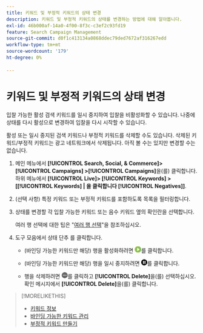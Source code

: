 ```yaml
---
title: 키워드 및 부정적 키워드의 상태 변경
description: 키워드 및 부정적 키워드의 상태를 변경하는 방법에 대해 알아봅니다.
exl-id: 46b000af-14a0-4f00-8f3c-c3ef2c93fd19
feature: Search Campaign Management
source-git-commit: d0f1c413134a0868ddec79ded7672af316267edd
workflow-type: tm+mt
source-wordcount: '179'
ht-degree: 0%

---
```


# 키워드 및 부정적 키워드의 상태 변경

입찰 가능한 활성 검색 키워드를 일시 중지하여 입찰을 비활성화할 수 있습니다. 나중에 상태를 다시 활성으로 변경하여 입찰을 다시 시작할 수 있습니다.

활성 또는 일시 중지된 검색 키워드나 부정적 키워드를 삭제할 수도 있습니다. 삭제된 키워드/부정적 키워드는 광고 네트워크에서 삭제됩니다. 아직 볼 수는 있지만 변경할 수는 없습니다.

1. 메인 메뉴에서 **[!UICONTROL Search, Social, & Commerce]> [!UICONTROL Campaigns] >[!UICONTROL Campaigns]**&#x200B;을(를) 클릭합니다. 하위 메뉴에서 **[!UICONTROL Live]> [!UICONTROL Keywords] > \[[!UICONTROL Keywords] \| 을 클릭합니다 [!UICONTROL Negatives]\]**.

1. (선택 사항) 특정 키워드 또는 부정적 키워드를 포함하도록 목록을 필터링합니다.

1. 상태를 변경할 각 입찰 가능한 키워드 또는 음수 키워드 옆의 확인란을 선택합니다.

   여러 행 선택에 대한 팁은 &quot;[여러 행 선택](/help/search-social-commerce/common-tasks/navigation-editing-selection/multiple-rows-select.md)&quot;을 참조하십시오.

1. 도구 모음에서 상태 단추 를 클릭합니다.

   * (바인딩 가능한 키워드만 해당) 행을 활성화하려면 ![활성화](/help/search-social-commerce/assets/activate.png "활성화")를 클릭합니다.

   * (바인딩 가능한 키워드만 해당) 행을 일시 중지하려면 ![일시 중지](/help/search-social-commerce/assets/pause.png "일시 중지")를 클릭합니다.

   * 행을 삭제하려면 ![자세히](/help/search-social-commerce/assets/more.png "자세히")를 클릭하고 **[!UICONTROL Delete]**&#x200B;을(를) 선택하십시오. 확인 메시지에서 **[!UICONTROL Delete]**&#x200B;을(를) 클릭합니다.

>[!MORELIKETHIS]
>
>* [키워드 정보](keyword-about.md)
>* [바인딩 가능한 키워드 관리](keyword-manage.md)
>* [부정적 키워드 만들기](keyword-negative-create.md)
